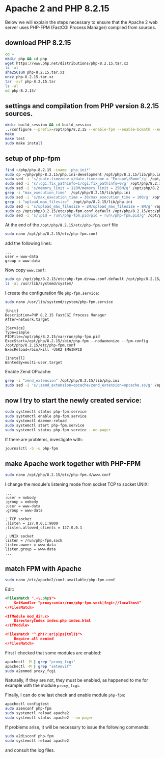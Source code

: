 # Apache 2 and PHP 8.2.15

Below we will explain the steps necessary to ensure that the Apache 2 web server uses PHP-FPM (FastCGI Process Manager) compiled from sources.

## download PHP 8.2.15

```bash
cd ~
mkdir php && cd php
wget https://www.php.net/distributions/php-8.2.15.tar.xz
ls -al
sha256sum php-8.2.15.tar.xz
unxz php-8.2.15.tar.xz
tar -xvf php-8.2.15.tar
ls -al
cd php-8.2.15/
```

## settings and compilation from PHP version 8.2.15 sources.

```bash
mkdir build_session && cd build_session
../configure --prefix=/opt/php/8.2.15 --enable-fpm --enable-bcmath --enable-opcache --enable-ftp --with-openssl --disable-cgi --enable-mbstring --with-curl --with-mysqli --with-pdo-mysql --enable-intl --with-zlib --with-bz2 --enable-gd --with-jpeg --with-gettext --with-gmp --with-xsl --enable-zts --enable-gcov --enable-debug
make
make test
sudo make install
```

## setup of php-fpm

```bash
find ~/php/php-8.2.15 -iname 'php.ini*'
sudo cp ~/php/php-8.2.15/php.ini-development /opt/php/8.2.15/lib/php.ini
sudo sed -i 's/;date.timezone =/date.timezone = "Europe\/Rome"/g' /opt/php/8.2.15/lib/php.ini
sudo sed -i 's/;cgi.fix_pathinfo=1/cgi.fix_pathinfo=0/g' /opt/php/8.2.15/lib/php.ini
sudo sed -i 's/memory_limit = 128M/memory_limit = 256M/g' /opt/php/8.2.15/lib/php.ini
grep -i "max_execution_time"  /opt/php/8.2.15/lib/php.ini
sudo sed -i 's/max_execution_time = 30/max_execution_time = 100/g' /opt/php/8.2.15/lib/php.ini
grep -i "upload_max_filesize"  /opt/php/8.2.15/lib/php.ini
sudo sed -i 's/upload_max_filesize = 2M/upload_max_filesize = 8M/g' /opt/php/8.2.15/lib/php.ini
sudo cp /opt/php/8.2.15/etc/php-fpm.conf.default /opt/php/8.2.15/etc/php-fpm.conf
sudo sed -i 's/;pid = run\/php-fpm.pid/pid = run\/php-fpm.pid/g' /opt/php/8.2.15/etc/php-fpm.conf
```

At the end of the `/opt/php/8.2.15/etc/php-fpm.conf` file 

```bash
sudo nano /opt/php/8.2.15/etc/php-fpm.conf
```

add the following lines:

```text
...
user = www-data
group = www-data
```

Now copy `www.conf`:

```bash
sudo cp /opt/php/8.2.15/etc/php-fpm.d/www.conf.default /opt/php/8.2.15/etc/php-fpm.d/www.conf
ls -al /usr/lib/systemd/system/
```

I create the configuration file `php-fpm.service`:

```bash
sudo nano /usr/lib/systemd/system/php-fpm.service
```

```text
[Unit]
Description=PHP 8.2.15 FastCGI Process Manager
After=network.target

[Service]
Type=simple
PIDFile=/opt/php/8.2.15/var/run/php-fpm.pid
ExecStart=/opt/php/8.2.15/sbin/php-fpm --nodaemonize --fpm-config /opt/php/8.2.15/etc/php-fpm.conf
ExecReload=/bin/kill -USR2 $MAINPID

[Install]
WantedBy=multi-user.target
```

Enable Zend OPcache:

```bash
grep -i "zend_extension" /opt/php/8.2.15/lib/php.ini
sudo sed -i 's/;zend_extension=opcache/zend_extension=opcache.so/g' /opt/php/8.2.15/lib/php.ini
```

## now I try to start the newly created service:

```bash
sudo systemctl status php-fpm.service
sudo systemctl enable php-fpm.service
sudo systemctl daemon-reload
sudo systemctl start php-fpm.service
sudo systemctl status php-fpm.service --no-pager
```

If there are problems, investigate with:

```bash
journalctl -b -u php-fpm
```

## make Apache work together with PHP-FPM

```bash
sudo nano /opt/php/8.2.15/etc/php-fpm.d/www.conf
```

I change the module's listening mode from socket TCP to socket UNIX:

```text
...
;user = nobody
;group = nobody
;user = www-data
;group = www-data

; TCP socket
;listen = 127.0.0.1:9000
;listen.allowed_clients = 127.0.0.1

; UNIX socket
listen = /run/php-fpm.sock
listen.owner = www-data
listen.group = www-data
...
```

## match FPM with Apache

```bash
sudo nano /etc/apache2/conf-available/php-fpm.conf
```

Edit:

```xml
<FilesMatch ".+\.php$">
    SetHandler "proxy:unix:/run/php-fpm.sock|fcgi://localhost"
</FilesMatch>

<IfModule mod_dir.c>
    DirectoryIndex index.php index.html
</IfModule>

<FilesMatch "^.ph(?:ar|p|ps|tml)$">
    Require all denied
</FilesMatch>
```

First I checked that some modules are enabled:

```bash
apachectl -M | grep "proxy_fcgi"
apachectl -M | grep "setenvif"
sudo a2enmod proxy_fcgi
```

Naturally, if they are not, they must be enabled, as happened to me for example with the module `proxy_fcgi`.

Finally, I can do one last check and enable module `php-fpm`:

```bash
apachectl configtest
sudo a2enconf php-fpm
sudo systemctl reload apache2
sudo systemctl status apache2 --no-pager
```

If problems arise, it will be necessary to issue the following commands: 

```bash
sudo a2disconf php-fpm
sudo systemctl reload apache2
```

and consult the log files.
